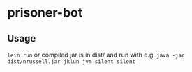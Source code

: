 # prisoner-bot

## Usage

`lein run` or compiled jar is in dist/ and run with e.g. `java -jar dist/nrussell.jar jklun jvm silent silent`
